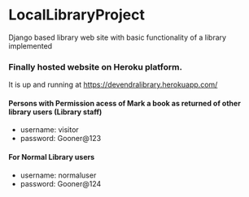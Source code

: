 # LocalLibraryProject
Django based library web site with basic functionality of a library implemented

### Finally hosted website on Heroku platform.
It is up and running at https://devendralibrary.herokuapp.com/

#### Persons with Permission acess of Mark a book as returned of other library users (Library staff)
* username: visitor
* password: Gooner@123


#### For Normal Library users
* username: normaluser
* password: Gooner@124
